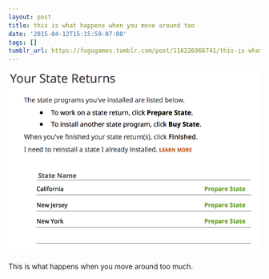 ```yaml
---
layout: post
title: this is what happens when you move around too
date: '2015-04-12T15:15:59-07:00'
tags: []
tumblr_url: https://fugugames.tumblr.com/post/116226966741/this-is-what-happens-when-you-move-around-too
---
```

 ![](/tumblr_files/tumblr_nmpk6nKY7n1tgne1po1_1280.png)  

This is what happens when you move around too much.

